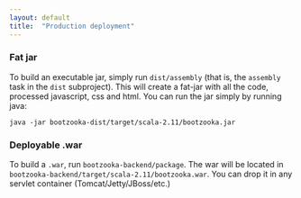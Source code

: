 ```yaml
---
layout: default
title:  "Production deployment"
---
```


### Fat jar

To build an executable jar, simply run `dist/assembly` (that is, the `assembly` task in the `dist`
subproject). This will create a fat-jar with all the code, processed javascript, css and html. You can run the jar
simply by running java:

    java -jar bootzooka-dist/target/scala-2.11/bootzooka.jar

### Deployable .war

To build a `.war`, run `bootzooka-backend/package`. The war will be located in `bootzooka-backend/target/scala-2.11/bootzooka.war`.
You can drop it in any servlet container (Tomcat/Jetty/JBoss/etc.)